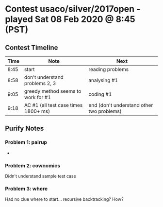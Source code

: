 # Contest usaco/silver/2017open - played Sat 08 Feb 2020 @ 8:45 (PST)

## Contest Timeline

| Time | Note | Next |
|----|----|----|
8:45 | start | reading problems
8:58 | don't understand problems 2, 3 | analysing #1
9:05 | greedy method seems to work for #1 | coding #1
9:18 | AC #1 (all test case times 1800+ ms) | end (don't understand other two problems)

## Purify Notes

### Problem 1: pairup

-

### Problem 2: cownomics

Didn't understand sample test case

### Problem 3: where

Had no clue where to start... recursive backtracking? How?
